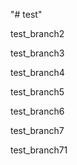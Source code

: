 "# test" 

test_branch2


test_branch3



test_branch4


test_branch5


test_branch6


test_branch7

test_branch71
